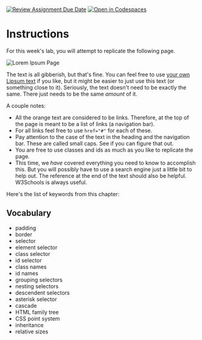 [![Review Assignment Due Date](https://classroom.github.com/assets/deadline-readme-button-24ddc0f5d75046c5622901739e7c5dd533143b0c8e959d652212380cedb1ea36.svg)](https://classroom.github.com/a/cN1lWPSk)
[![Open in Codespaces](https://classroom.github.com/assets/launch-codespace-7f7980b617ed060a017424585567c406b6ee15c891e84e1186181d67ecf80aa0.svg)](https://classroom.github.com/open-in-codespaces?assignment_repo_id=13885000)
# Instructions  

For this week's lab, you will attempt to replicate the following page.

![Lorem Ipsum Page](assets/lorem.png)

The text is all gibberish, but that's fine. You can feel free to use [your own Lipsum text](http://www.lipsum.com) if you like, but it might be easier to just use this text (or something close to it). Seriously, the text doesn't need to be exactly the same. There just needs to be the same _amount_ of it.

A couple notes:

* All the orange text are considered to be links. Therefore, at the top of the page is meant to be a list of links (a navigation bar).
* For all links feel free to use `href="#"` for each of these.     
* Pay attention to the case of the text in the heading and the navigation bar. These are called small caps. See if you can figure that out.
* You are free to use classes and ids as much as you like to replicate the page.
* This time, we _have_ covered everything you need to know to accomplish this. But you will possibly have to use a search engine just a little bit to help out. The reference at the end of the text should also be helpful. W3Schools is always useful.

Here's the list of keywords from this chapter:

## Vocabulary

* padding
* border
* selector
* element selector
* class selector
* id selector
* class names
* id names
* grouping selectors
* nesting selectors
* descendent selectors
* asterisk selector
* cascade
* HTML family tree
* CSS point system
* inheritance
* relative sizes
